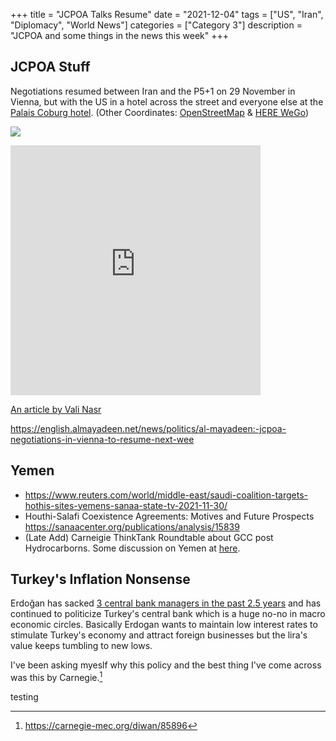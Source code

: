 +++
title = "JCPOA Talks Resume"
date = "2021-12-04"
tags = ["US", "Iran", "Diplomacy", "World News"]
categories = ["Category 3"]
description = "JCPOA and some things in the news this week"
+++

## JCPOA Stuff

Negotiations resumed between Iran and the P5+1 on 29 November in Vienna, but with the US in a hotel across the street and everyone else at the [Palais Coburg hotel](https://www.palais-coburg.com/). (Other Coordinates: [OpenStreetMap](https://www.openstreetmap.org/#map=18/48.20586/16.37605) & [HERE WeGo](https://wego.here.com/austria/vienna/restaurant/palais-coburg-hotel-residenz--040u2edh-af5954a62447480f9da49156e35f8d59?map=48.20623,16.37656,16,normal&msg=Palais%20Coburg%20Hotel%20Residenz))

![](https://upload.wikimedia.org/wikipedia/commons/thumb/0/0d/Wien_-_Palais_Coburg.JPG/1200px-Wien_-_Palais_Coburg.JPG)

<iframe src="https://www.google.com/maps/embed?pb=!1m18!1m12!1m3!1d2659.051057227661!2d16.374524350526617!3d48.20563247912701!2m3!1f0!2f0!3f0!3m2!1i1024!2i768!4f13.1!3m3!1m2!1s0x476d079e21d92331%3A0x417b4c58d40531b5!2sPalais%20Coburg!5e0!3m2!1sen!2sus!4v1639107605667!5m2!1sen!2sus" width="400" height="400" style="border:0;" allowfullscreen="" loading="lazy" ></iframe>

[An article by Vali Nasr](https://www.foreignaffairs.com/articles/middle-east/2021-12-02/iran-middle-east-all-against-all?utm_medium=social)



https://english.almayadeen.net/news/politics/al-mayadeen:-jcpoa-negotiations-in-vienna-to-resume-next-wee

## Yemen

- https://www.reuters.com/world/middle-east/saudi-coalition-targets-hothis-sites-yemens-sanaa-state-tv-2021-11-30/
- Houthi-Salafi Coexistence Agreements: Motives and Future Prospects https://sanaacenter.org/publications/analysis/15839
- (Late Add) Carneigie ThinkTank Roundtable about GCC post Hydrocarborns. Some discussion on Yemen at [here](https://www.youtube.com/watch?v=l6g2HdbiG4o). 





## Turkey's Inflation Nonsense

Erdoğan has sacked [3 central bank managers in the past 2.5 years](https://www.reuters.com/markets/europe/erdogans-drive-cut-turkish-interest-rates-2021-12-01/) and has continued to politicize Turkey's central bank which is a huge no-no in macro economic circles. Basically Erdogan wants to maintain low interest rates to stimulate Turkey's economy and attract foreign businesses but the lira's value keeps tumbling to new lows. 

I've been asking myeslf why this policy and the best thing I've come across was this by Carnegie.[^1]



testing



[^1]: https://carnegie-mec.org/diwan/85896

